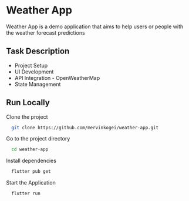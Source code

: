 # Weather App

Weather App is a demo application that aims to help users or people with the weather forecast predictions

## Task Description
-  Project Setup
-  UI Development
-  API Integration - OpenWeatherMap
-  State Management

## Run Locally

Clone the project

```bash
  git clone https://github.com/mervinkogei/weather-app.git
```

Go to the project directory

```bash
  cd weather-app
```

Install dependencies

```bash
  flutter pub get
```

Start the Application

```bash
  flutter run
```